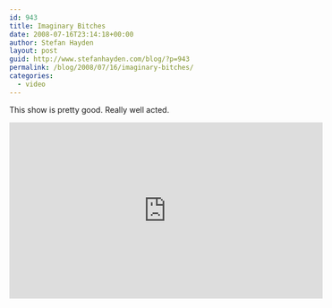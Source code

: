 ```yaml
---
id: 943
title: Imaginary Bitches
date: 2008-07-16T23:14:18+00:00
author: Stefan Hayden
layout: post
guid: http://www.stefanhayden.com/blog/?p=943
permalink: /blog/2008/07/16/imaginary-bitches/
categories:
  - video
---
```

This show is pretty good. Really well acted.

<iframe width="560" height="315" src="http://www.youtube.com/embed/y-eqsIOgVX0&hl=en&fs=1" title="YouTube video player" frameborder="0" allow="accelerometer; autoplay; clipboard-write; encrypted-media; gyroscope; picture-in-picture" allowfullscreen></iframe>